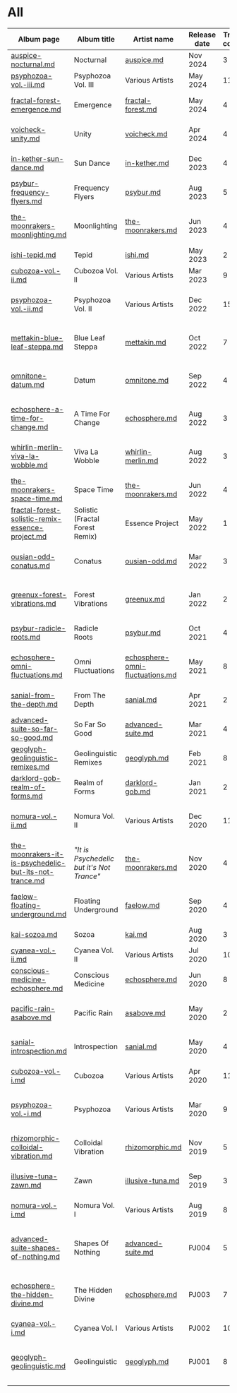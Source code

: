 # All

<table><thead><tr><th width="102.4444580078125" data-type="content-ref">Album page</th><th width="94.4444580078125">Album title</th><th width="84.66668701171875">Artist name</th><th width="70.4444580078125">Release date</th><th width="52.88885498046875" data-type="number">Track count</th><th width="77">Album type</th><th width="77.22222900390625">Catalogue number</th><th width="89.111083984375">Cover artist</th><th width="94" data-type="files">Cover art</th></tr></thead><tbody><tr><td><a href="albums/auspice-nocturnal.md">auspice-nocturnal.md</a></td><td>Nocturnal</td><td><a data-mention href="../artists/music/auspice.md">auspice.md</a></td><td>Nov 2024</td><td>3</td><td>EP</td><td>PJ041</td><td>Auspice?</td><td><a href="../.gitbook/assets/Auspice - Nocturnal.jpg">Auspice - Nocturnal.jpg</a></td></tr><tr><td><a href="compilations/psyphozoa-vol.-iii.md">psyphozoa-vol.-iii.md</a></td><td>Psyphozoa Vol. III</td><td>Various Artists</td><td>May 2024</td><td>11</td><td>Compilation</td><td>PJ040</td><td><a data-mention href="../artists/graphic/tillymonsterart.md">tillymonsterart.md</a></td><td><a href="../.gitbook/assets/Psyphozoa Vol. III - v7.jpg">Psyphozoa Vol. III - v7.jpg</a></td></tr><tr><td><a href="albums/fractal-forest-emergence.md">fractal-forest-emergence.md</a></td><td>Emergence</td><td><a data-mention href="../artists/music/fractal-forest.md">fractal-forest.md</a></td><td>May 2024</td><td>4</td><td>EP</td><td>PJ039</td><td><a data-mention href="../artists/graphic/tillymonsterart.md">tillymonsterart.md</a></td><td><a href="../.gitbook/assets/Fractal Forest - Emergence.jpg">Fractal Forest - Emergence.jpg</a></td></tr><tr><td><a href="albums/voicheck-unity.md">voicheck-unity.md</a></td><td>Unity</td><td><a data-mention href="../artists/music/voicheck.md">voicheck.md</a></td><td>Apr 2024</td><td>4</td><td>EP</td><td>PJ038</td><td><a data-mention href="../artists/graphic/rhythmic-visions-louie-chant.md">rhythmic-visions-louie-chant.md</a></td><td><a href="../.gitbook/assets/Voicheck - Unity.jpg">Voicheck - Unity.jpg</a></td></tr><tr><td><a href="albums/in-kether-sun-dance.md">in-kether-sun-dance.md</a></td><td>Sun Dance</td><td><a data-mention href="../artists/music/in-kether.md">in-kether.md</a></td><td>Dec 2023</td><td>4</td><td>EP</td><td>PJ037</td><td>In Kether</td><td><a href="../.gitbook/assets/In Kether - Sun Dance.png">In Kether - Sun Dance.png</a></td></tr><tr><td><a href="albums/psybur-frequency-flyers.md">psybur-frequency-flyers.md</a></td><td>Frequency Flyers</td><td><a data-mention href="../artists/music/psybur.md">psybur.md</a></td><td>Aug 2023</td><td>5</td><td>EP</td><td>PJ036</td><td><a data-mention href="../artists/graphic/andrew-johnson.md">andrew-johnson.md</a></td><td><a href="../.gitbook/assets/Psybur - Frequency Flyers.png">Psybur - Frequency Flyers.png</a></td></tr><tr><td><a href="albums/the-moonrakers-moonlighting.md">the-moonrakers-moonlighting.md</a></td><td>Moonlighting</td><td><a data-mention href="../artists/music/the-moonrakers.md">the-moonrakers.md</a></td><td>Jun 2023</td><td>4</td><td>EP</td><td>PJ035</td><td><a data-mention href="../artists/graphic/bubblewrap-daniel-joyce.md">bubblewrap-daniel-joyce.md</a></td><td><a href="../.gitbook/assets/Moonrakers Moonlightning with logo - 3000.jpg">Moonrakers Moonlightning with logo - 3000.jpg</a></td></tr><tr><td><a href="albums/ishi-tepid.md">ishi-tepid.md</a></td><td>Tepid</td><td><a data-mention href="../artists/music/ishi.md">ishi.md</a></td><td>May 2023</td><td>2</td><td>EP</td><td>PJ034</td><td></td><td><a href="../.gitbook/assets/Ishi - Tepid.jpg">Ishi - Tepid.jpg</a></td></tr><tr><td><a href="compilations/cubozoa-vol.-ii.md">cubozoa-vol.-ii.md</a></td><td>Cubozoa Vol. ll</td><td>Various Artists</td><td>Mar 2023</td><td>9</td><td>Compilation</td><td>PJ033</td><td><a data-mention href="../artists/graphic/bubblewrap-daniel-joyce.md">bubblewrap-daniel-joyce.md</a></td><td><a href="../.gitbook/assets/Cubozoa Vol. II with logo.jpg">Cubozoa Vol. II with logo.jpg</a></td></tr><tr><td><a href="compilations/psyphozoa-vol.-ii.md">psyphozoa-vol.-ii.md</a></td><td>Psyphozoa Vol. II</td><td>Various Artists</td><td>Dec 2022</td><td>15</td><td>Compilation</td><td>PJ032</td><td><a data-mention href="../artists/graphic/antonia-tisserande.md">antonia-tisserande.md</a></td><td><a href="../.gitbook/assets/Psyphozoa Vol. II - cover art 04 - Antonia.jpg">Psyphozoa Vol. II - cover art 04 - Antonia.jpg</a></td></tr><tr><td><a href="albums/mettakin-blue-leaf-steppa.md">mettakin-blue-leaf-steppa.md</a></td><td>Blue Leaf Steppa</td><td><a data-mention href="../artists/music/mettakin.md">mettakin.md</a></td><td>Oct 2022</td><td>7</td><td>Album</td><td>PJ031</td><td>Mettākin</td><td><a href="../.gitbook/assets/Mettakin - Blue Leaf Steppa - Front.jpg">Mettakin - Blue Leaf Steppa - Front.jpg</a></td></tr><tr><td><a href="albums/omnitone-datum.md">omnitone-datum.md</a></td><td>Datum</td><td><a data-mention href="../artists/music/omnitone.md">omnitone.md</a></td><td>Sep 2022</td><td>4</td><td>EP</td><td>PJ030</td><td><a data-mention href="../artists/graphic/rhythmic-visions-louie-chant.md">rhythmic-visions-louie-chant.md</a></td><td><a href="../.gitbook/assets/Omnitone - Datum EP 06 - logo version.jpg">Omnitone - Datum EP 06 - logo version.jpg</a></td></tr><tr><td><a href="albums/echosphere-a-time-for-change.md">echosphere-a-time-for-change.md</a></td><td>A Time For Change</td><td><a data-mention href="../artists/music/echosphere.md">echosphere.md</a></td><td>Aug 2022</td><td>3</td><td>EP</td><td>PJ029</td><td><a data-mention href="../artists/graphic/rhythmic-visions-louie-chant.md">rhythmic-visions-louie-chant.md</a></td><td><a href="../.gitbook/assets/Echosphere - A Time For Change - Blender.png">Echosphere - A Time For Change - Blender.png</a></td></tr><tr><td><a href="albums/whirlin-merlin-viva-la-wobble.md">whirlin-merlin-viva-la-wobble.md</a></td><td>Viva La Wobble</td><td><a data-mention href="../artists/music/whirlin-merlin.md">whirlin-merlin.md</a></td><td>Aug 2022</td><td>3</td><td>EP</td><td>PJ028</td><td><a data-mention href="../artists/graphic/rhythmic-visions-louie-chant.md">rhythmic-visions-louie-chant.md</a></td><td><a href="../.gitbook/assets/Whirlin Merlin - viva la wobble 5-3000.jpg">Whirlin Merlin - viva la wobble 5-3000.jpg</a></td></tr><tr><td><a href="albums/the-moonrakers-space-time.md">the-moonrakers-space-time.md</a></td><td>Space Time</td><td><a data-mention href="../artists/music/the-moonrakers.md">the-moonrakers.md</a></td><td>Jun 2022</td><td>4</td><td>EP</td><td>PJ027</td><td><a data-mention href="../artists/graphic/rhythmic-visions-louie-chant.md">rhythmic-visions-louie-chant.md</a></td><td><a href="../.gitbook/assets/Moonrakers - Space Time cover 2.jpg">Moonrakers - Space Time cover 2.jpg</a></td></tr><tr><td><a href="albums/fractal-forest-solistic-remix-essence-project.md">fractal-forest-solistic-remix-essence-project.md</a></td><td>Solistic (Fractal Forest Remix)</td><td>Essence Project</td><td>May 2022</td><td>1</td><td>Single</td><td>PJ026</td><td><a data-mention href="../artists/graphic/rhythmic-visions-louie-chant.md">rhythmic-visions-louie-chant.md</a></td><td><a href="../.gitbook/assets/Fractal Forest - Solistic - Essence Project.png">Fractal Forest - Solistic - Essence Project.png</a></td></tr><tr><td><a href="albums/ousian-odd-conatus.md">ousian-odd-conatus.md</a></td><td>Conatus</td><td><a data-mention href="../artists/music/ousian-odd.md">ousian-odd.md</a></td><td>Mar 2022</td><td>3</td><td>EP</td><td>PJ025</td><td>Erkan Öğümsöğütlü</td><td><a href="../.gitbook/assets/Ousian Odd - conatus-ep-cover-logo.png">Ousian Odd - conatus-ep-cover-logo.png</a></td></tr><tr><td><a href="albums/greenux-forest-vibrations.md">greenux-forest-vibrations.md</a></td><td>Forest Vibrations</td><td><a data-mention href="../artists/music/greenux.md">greenux.md</a></td><td>Jan 2022</td><td>2</td><td>EP</td><td>PJ024</td><td><a data-mention href="../artists/graphic/rhythmic-visions-louie-chant.md">rhythmic-visions-louie-chant.md</a></td><td><a href="../.gitbook/assets/Greenux - Forest Vibrations v4.jpg">Greenux - Forest Vibrations v4.jpg</a></td></tr><tr><td><a href="albums/psybur-radicle-roots.md">psybur-radicle-roots.md</a></td><td>Radicle Roots</td><td><a data-mention href="../artists/music/psybur.md">psybur.md</a></td><td>Oct 2021</td><td>4</td><td>EP</td><td>PJ023</td><td><a data-mention href="../artists/graphic/andrew-johnson.md">andrew-johnson.md</a></td><td><a href="../.gitbook/assets/Psybur - Radicle Roots - 3000x.png">Psybur - Radicle Roots - 3000x.png</a></td></tr><tr><td><a href="albums/echosphere-omni-fluctuations.md">echosphere-omni-fluctuations.md</a></td><td>Omni Fluctuations</td><td><a data-mention href="albums/echosphere-omni-fluctuations.md">echosphere-omni-fluctuations.md</a></td><td>May 2021</td><td>8</td><td>Album</td><td>PJ022</td><td><a data-mention href="../artists/graphic/rhythmic-visions-louie-chant.md">rhythmic-visions-louie-chant.md</a></td><td><a href="../.gitbook/assets/Eschosphere - Omni Fluctuations - v6.jpg">Eschosphere - Omni Fluctuations - v6.jpg</a></td></tr><tr><td><a href="albums/sanial-from-the-depth.md">sanial-from-the-depth.md</a></td><td>From The Depth</td><td><a data-mention href="../artists/music/sanial.md">sanial.md</a></td><td>Apr 2021</td><td>2</td><td>EP</td><td>PJ021</td><td><a data-mention href="../artists/graphic/rhythmic-visions-louie-chant.md">rhythmic-visions-louie-chant.md</a></td><td><a href="../.gitbook/assets/Sanial - From the Depth.jpg">Sanial - From the Depth.jpg</a></td></tr><tr><td><a href="albums/advanced-suite-so-far-so-good.md">advanced-suite-so-far-so-good.md</a></td><td>So Far So Good</td><td><a data-mention href="../artists/music/advanced-suite.md">advanced-suite.md</a></td><td>Mar 2021</td><td>4</td><td>EP</td><td>PJ020</td><td><a data-mention href="../artists/graphic/rhythmic-visions-louie-chant.md">rhythmic-visions-louie-chant.md</a></td><td><a href="../.gitbook/assets/Advanced Suite - So Far So Good.jpg">Advanced Suite - So Far So Good.jpg</a></td></tr><tr><td><a href="albums/geoglyph-geolinguistic-remixes.md">geoglyph-geolinguistic-remixes.md</a></td><td>Geolinguistic Remixes</td><td><a data-mention href="../artists/music/geoglyph.md">geoglyph.md</a></td><td>Feb 2021</td><td>8</td><td>Album</td><td>PJ019</td><td><a data-mention href="../artists/graphic/kat-day-starlight-soul.md">kat-day-starlight-soul.md</a></td><td><a href="../.gitbook/assets/Geoglyph - Geolinguistic Remixed.jpg">Geoglyph - Geolinguistic Remixed.jpg</a></td></tr><tr><td><a href="albums/darklord-gob-realm-of-forms.md">darklord-gob-realm-of-forms.md</a></td><td>Realm of Forms</td><td><a data-mention href="../artists/music/darklord-gob.md">darklord-gob.md</a></td><td>Jan 2021</td><td>2</td><td>EP</td><td>PJ018</td><td>Illuminarty Visuals</td><td><a href="../.gitbook/assets/Darklord Gob - Realm of Forms.jpg">Darklord Gob - Realm of Forms.jpg</a></td></tr><tr><td><a href="compilations/nomura-vol.-ii.md">nomura-vol.-ii.md</a></td><td>Nomura Vol. II</td><td>Various Artists</td><td>Dec 2020</td><td>11</td><td>Compilation</td><td>PJ017</td><td><a data-mention href="../artists/graphic/mary-t.md">mary-t.md</a></td><td><a href="../.gitbook/assets/Nomura Vol. II - cover 02 - colourised - Mary.png">Nomura Vol. II - cover 02 - colourised - Mary.png</a></td></tr><tr><td><a href="albums/the-moonrakers-it-is-psychedelic-but-its-not-trance.md">the-moonrakers-it-is-psychedelic-but-its-not-trance.md</a></td><td><em>"It is Psychedelic but it's Not Trance"</em></td><td><a data-mention href="../artists/music/the-moonrakers.md">the-moonrakers.md</a></td><td>Nov 2020</td><td>4</td><td>EP</td><td>PJ016</td><td><a data-mention href="../artists/graphic/shannon-prendergast.md">shannon-prendergast.md</a></td><td><a href="../.gitbook/assets/Moonrakers - Psychedelic but not Trance.png">Moonrakers - Psychedelic but not Trance.png</a></td></tr><tr><td><a href="albums/faelow-floating-underground.md">faelow-floating-underground.md</a></td><td>Floating Underground</td><td><a data-mention href="../artists/music/faelow.md">faelow.md</a></td><td>Sep 2020</td><td>4</td><td>EP</td><td>PJ015</td><td>Toby (Faelow)</td><td><a href="../.gitbook/assets/Faelow - Floating Underground - logo.jpg">Faelow - Floating Underground - logo.jpg</a></td></tr><tr><td><a href="albums/kai-sozoa.md">kai-sozoa.md</a></td><td>Sozoa</td><td><a data-mention href="../artists/music/kai.md">kai.md</a></td><td>Aug 2020</td><td>3</td><td>EP</td><td>PJ014</td><td>Illuminarty Visuals</td><td><a href="../.gitbook/assets/Kai - Sozoa.jpg">Kai - Sozoa.jpg</a></td></tr><tr><td><a href="compilations/cyanea-vol.-ii.md">cyanea-vol.-ii.md</a></td><td>Cyanea Vol. II</td><td>Various Artists</td><td>Jul 2020</td><td>10</td><td>Compilation</td><td>PJ013</td><td><a data-mention href="../artists/graphic/limerick-deslandes.md">limerick-deslandes.md</a></td><td><a href="../.gitbook/assets/Cyanea Vol. ii - Limerick.jpg">Cyanea Vol. ii - Limerick.jpg</a></td></tr><tr><td><a href="albums/conscious-medicine-echosphere.md">conscious-medicine-echosphere.md</a></td><td>Conscious Medicine</td><td><a data-mention href="../artists/music/echosphere.md">echosphere.md</a></td><td>Jun 2020</td><td>8</td><td>Album</td><td>PJ012</td><td><a data-mention href="../artists/graphic/rhythmic-visions-louie-chant.md">rhythmic-visions-louie-chant.md</a></td><td><a href="../.gitbook/assets/Echosphere - Conscious Medicine.png">Echosphere - Conscious Medicine.png</a></td></tr><tr><td><a href="albums/pacific-rain-asabove.md">pacific-rain-asabove.md</a></td><td>Pacific Rain</td><td><a data-mention href="../artists/music/asabove.md">asabove.md</a></td><td>May 2020</td><td>2</td><td>EP</td><td>PJ011</td><td>Andy Buns</td><td><a href="../.gitbook/assets/Asabove - Pacific Rain - logo 3600x.jpg">Asabove - Pacific Rain - logo 3600x.jpg</a></td></tr><tr><td><a href="albums/sanial-introspection.md">sanial-introspection.md</a></td><td>Introspection</td><td><a data-mention href="../artists/music/sanial.md">sanial.md</a></td><td>May 2020</td><td>4</td><td>EP</td><td>PJ010</td><td>Sanial</td><td><a href="../.gitbook/assets/Sanial - Introspection album art.jpg">Sanial - Introspection album art.jpg</a></td></tr><tr><td><a href="compilations/cubozoa-vol.-i.md">cubozoa-vol.-i.md</a></td><td>Cubozoa</td><td>Various Artists</td><td>Apr 2020</td><td>11</td><td>Compilation</td><td>PJ009</td><td><a data-mention href="../artists/graphic/darius-gilbey.md">darius-gilbey.md</a></td><td><a href="../.gitbook/assets/Cubozoa Vol. I - jellly sketch fin12.jpg">Cubozoa Vol. I - jellly sketch fin12.jpg</a></td></tr><tr><td><a href="compilations/psyphozoa-vol.-i.md">psyphozoa-vol.-i.md</a></td><td>Psyphozoa</td><td>Various Artists</td><td>Mar 2020</td><td>9</td><td>Compilation</td><td>PJ008</td><td><a data-mention href="../artists/graphic/odd-zilla-hagen-zillmann.md">odd-zilla-hagen-zillmann.md</a></td><td><a href="../.gitbook/assets/Psyphozoa Vol. I - PsyJelly3 - Haagen.png">Psyphozoa Vol. I - PsyJelly3 - Haagen.png</a></td></tr><tr><td><a href="albums/rhizomorphic-colloidal-vibration.md">rhizomorphic-colloidal-vibration.md</a></td><td>Colloidal Vibration</td><td><a data-mention href="../artists/music/rhizomorphic.md">rhizomorphic.md</a></td><td>Nov 2019</td><td>5</td><td>EP</td><td>PJ007</td><td>Tyler Bryant</td><td><a href="../.gitbook/assets/Rhizomorphic - Colloidal Vibration V2 logo.png">Rhizomorphic - Colloidal Vibration V2 logo.png</a></td></tr><tr><td><a href="albums/illusive-tuna-zawn.md">illusive-tuna-zawn.md</a></td><td>Zawn</td><td><a data-mention href="../artists/music/illusive-tuna.md">illusive-tuna.md</a></td><td>Sep 2019</td><td>3</td><td>EP</td><td>PJ006</td><td>Dave Clarke</td><td><a href="../.gitbook/assets/Illusive Tuna - Zawn-03-1400px.jpg">Illusive Tuna - Zawn-03-1400px.jpg</a></td></tr><tr><td><a href="compilations/nomura-vol.-i.md">nomura-vol.-i.md</a></td><td>Nomura Vol. I</td><td>Various Artists</td><td>Aug 2019</td><td>8</td><td>Compilation</td><td>PJ005</td><td><a data-mention href="../artists/graphic/rowan-koshui.md">rowan-koshui.md</a></td><td><a href="../.gitbook/assets/Nomura Vol. I - album art 05.png">Nomura Vol. I - album art 05.png</a></td></tr><tr><td><a href="albums/advanced-suite-shapes-of-nothing.md">advanced-suite-shapes-of-nothing.md</a></td><td>Shapes Of Nothing</td><td><a data-mention href="../artists/music/advanced-suite.md">advanced-suite.md</a></td><td>PJ004</td><td>5</td><td>EP</td><td>PJ004</td><td><a data-mention href="../artists/graphic/shannon-prendergast.md">shannon-prendergast.md</a></td><td><a href="../.gitbook/assets/Advanced Suite - Shapes of Nothing logo 2000x.png">Advanced Suite - Shapes of Nothing logo 2000x.png</a></td></tr><tr><td><a href="albums/echosphere-the-hidden-divine.md">echosphere-the-hidden-divine.md</a></td><td>The Hidden Divine</td><td><a data-mention href="../artists/music/echosphere.md">echosphere.md</a></td><td>PJ003</td><td>7</td><td>Album</td><td>PJ003</td><td><a data-mention href="../artists/graphic/rhythmic-visions-louie-chant.md">rhythmic-visions-louie-chant.md</a></td><td><a href="../.gitbook/assets/Echosphere - The Hidden Divine - album art with new logo.png">Echosphere - The Hidden Divine - album art with new logo.png</a></td></tr><tr><td><a href="compilations/cyanea-vol.-i.md">cyanea-vol.-i.md</a></td><td>Cyanea Vol. I</td><td>Various Artists</td><td>PJ002</td><td>10</td><td>Compilation</td><td>PJ002</td><td><a data-mention href="../artists/graphic/jay-goulding.md">jay-goulding.md</a></td><td><a href="../.gitbook/assets/Cyanea Vol. I.png">Cyanea Vol. I.png</a></td></tr><tr><td><a href="albums/geoglyph-geolinguistic.md">geoglyph-geolinguistic.md</a></td><td>Geolinguistic</td><td><a data-mention href="../artists/music/geoglyph.md">geoglyph.md</a></td><td>PJ001</td><td>8</td><td>Album</td><td>PJ001</td><td><a data-mention href="../artists/graphic/kat-day-starlight-soul.md">kat-day-starlight-soul.md</a></td><td><a href="../.gitbook/assets/Geolinguistic Cover-FINAL-iris15px-masked-logo2.jpg">Geolinguistic Cover-FINAL-iris15px-masked-logo2.jpg</a></td></tr></tbody></table>


